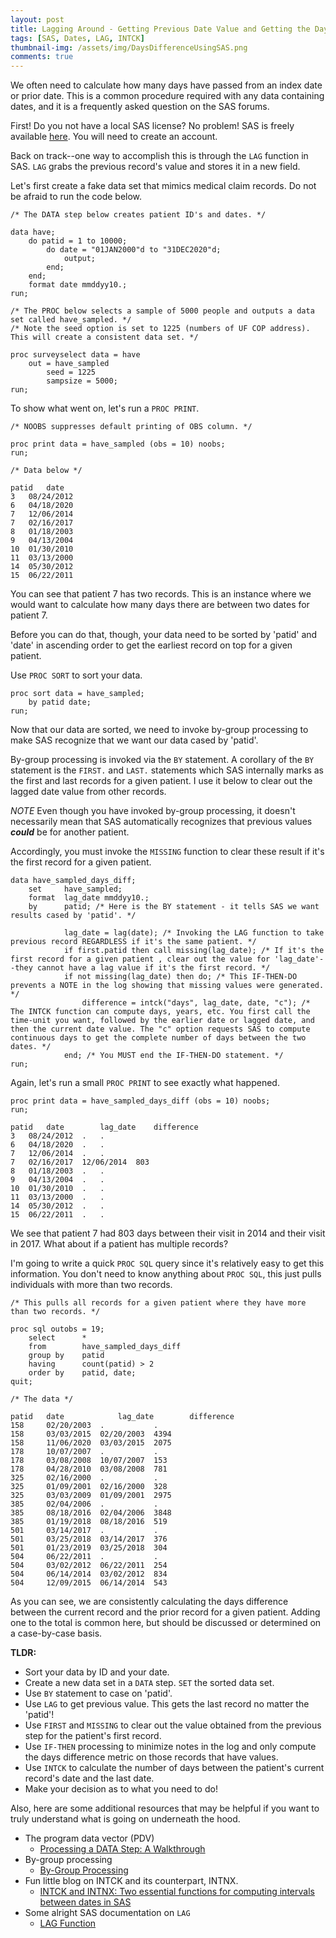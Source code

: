```yaml
---
layout: post
title: Lagging Around - Getting Previous Date Value and Getting the Days Difference
tags: [SAS, Dates, LAG, INTCK]
thumbnail-img: /assets/img/DaysDifferenceUsingSAS.png
comments: true
---
```


We often need to calculate how many days have passed from an index date or prior date. This is a common procedure required with any data containing dates, and it is a frequently asked question on the SAS forums.

First! Do you not have a local SAS license? No problem! SAS is freely available [here](https://welcome.oda.sas.com/home). You will need to create an account.

Back on track--one way to accomplish this is through the `LAG` function in SAS. `LAG` grabs the previous record's value and stores it in a new field.

Let's first create a fake data set that mimics medical claim records. Do not be afraid to run the code below.

```sas
/* The DATA step below creates patient ID's and dates. */

data have;
	do patid = 1 to 10000;
		do date = "01JAN2000"d to "31DEC2020"d;
			output;
		end;
	end;
	format date mmddyy10.;
run;

/* The PROC below selects a sample of 5000 people and outputs a data set called have_sampled. */
/* Note the seed option is set to 1225 (numbers of UF COP address). This will create a consistent data set. */

proc surveyselect data = have 
	out = have_sampled
		seed = 1225
		sampsize = 5000;
run;
```

To show what went on, let's run a `PROC PRINT`.

```sas
/* NOOBS suppresses default printing of OBS column. */

proc print data = have_sampled (obs = 10) noobs;
run;

/* Data below */

patid 	date
3 	08/24/2012
6 	04/18/2020
7 	12/06/2014
7 	02/16/2017
8 	01/18/2003
9 	04/13/2004
10 	01/30/2010
11 	03/13/2000
14 	05/30/2012
15 	06/22/2011
```

You can see that patient 7 has two records. This is an instance where we would want to calculate how many days there are between two dates for patient 7.

Before you can do that, though, your data need to be sorted by 'patid' and 'date' in ascending order to get the earliest record on top for a given patient.

Use `PROC SORT` to sort your data.

```sas
proc sort data = have_sampled;
	by patid date;
run;
```

Now that our data are sorted, we need to invoke by-group processing to make SAS recognize that we want our data cased by 'patid'.

By-group processing is invoked via the `BY` statement. A corollary of the `BY` statement is the `FIRST.` and `LAST.` statements which SAS internally marks as the first and last records for a given patient. I use it below to clear out the lagged date value from other records.

*NOTE* Even though you have invoked by-group processing, it doesn't necessarily mean that SAS automatically recognizes that previous values ***could*** be for another patient.

Accordingly, you must invoke the `MISSING` function to clear these result if it's the first record for a given patient.

```sas
data have_sampled_days_diff;
	set     have_sampled;
	format  lag_date mmddyy10.;
	by      patid; /* Here is the BY statement - it tells SAS we want results cased by 'patid'. */
	
			lag_date = lag(date); /* Invoking the LAG function to take previous record REGARDLESS if it's the same patient. */
			if first.patid then call missing(lag_date); /* If it's the first record for a given patient , clear out the value for 'lag_date'--they cannot have a lag value if it's the first record. */
			if not missing(lag_date) then do; /* This IF-THEN-DO prevents a NOTE in the log showing that missing values were generated. */
				difference = intck("days", lag_date, date, "c"); /* The INTCK function can compute days, years, etc. You first call the time-unit you want, followed by the earlier date or lagged date, and then the current date value. The "c" option requests SAS to compute continuous days to get the complete number of days between the two dates. */
			end; /* You MUST end the IF-THEN-DO statement. */
run;
```

Again, let's run a small `PROC PRINT` to see exactly what happened.

```sas
proc print data = have_sampled_days_diff (obs = 10) noobs;
run;

patid 	date 	    lag_date 	difference
3 	08/24/2012 	. 	.
6 	04/18/2020 	. 	.
7 	12/06/2014 	. 	.
7 	02/16/2017  12/06/2014  803
8 	01/18/2003 	. 	.
9 	04/13/2004 	. 	.
10 	01/30/2010 	. 	.
11 	03/13/2000 	. 	.
14 	05/30/2012 	. 	.
15 	06/22/2011 	. 	.
```

We see that patient 7 had 803 days between their visit in 2014 and their visit in 2017. What about if a patient has multiple records?

I'm going to write a quick `PROC SQL` query since it's relatively easy to get this information. You don't need to know anything about `PROC SQL`, this just pulls individuals with more than two records.

```sas
/* This pulls all records for a given patient where they have more than two records. */

proc sql outobs = 19;
	select		*
	from		have_sampled_days_diff
	group by 	patid
	having		count(patid) > 2
	order by	patid, date;
quit;

/* The data */

patid 	date 	        lag_date        difference
158 	02/20/2003 	. 	        .
158 	03/03/2015 	02/20/2003 	4394
158 	11/06/2020 	03/03/2015 	2075
178 	10/07/2007 	. 	        .
178 	03/08/2008 	10/07/2007 	153
178 	04/28/2010 	03/08/2008 	781
325 	02/16/2000 	. 	        .
325 	01/09/2001 	02/16/2000 	328
325 	03/03/2009 	01/09/2001 	2975
385 	02/04/2006 	. 	        .
385 	08/18/2016 	02/04/2006 	3848
385 	01/19/2018 	08/18/2016 	519
501 	03/14/2017 	. 	        .
501 	03/25/2018 	03/14/2017 	376
501 	01/23/2019 	03/25/2018 	304
504 	06/22/2011 	. 	        .
504 	03/02/2012 	06/22/2011 	254
504 	06/14/2014 	03/02/2012 	834
504 	12/09/2015 	06/14/2014 	543
```

As you can see, we are consistently calculating the days difference between the current record and the prior record for a given patient. Adding one to the total is common here, but should be discussed or determined on a case-by-case basis.

**TLDR:**
- Sort your data by ID and your date.
- Create a new data set in a `DATA` step. `SET` the sorted data set.
- Use `BY` statement to case on 'patid'.
- Use `LAG` to get previous value. This gets the last record no matter the 'patid'!
- Use `FIRST` and `MISSING` to clear out the value obtained from the previous step for the patient's first record. 
- Use `IF-THEN` processing to minimize notes in the log and only compute the days difference metric on those records that have values.
- Use `INTCK` to calculate the number of days between the patient's current record's date and the last date.
- Make your decision as to what you need to do!

Also, here are some additional resources that may be helpful if you want to truly understand what is going on underneath the hood.

- The program data vector (PDV) 
  - [Processing a DATA Step: A Walkthrough](https://v8doc.sas.com/sashtml/lrcon/z0961108.htm)
- By-group processing
  - [By-Group Processing](https://v8doc.sas.com/sashtml/lrcon/z1330158.htm)
- Fun little blog on INTCK and its counterpart, INTNX.
  - [INTCK and INTNX: Two essential functions for computing intervals between dates in SAS](https://blogs.sas.com/content/iml/2017/05/15/intck-intnx-intervals-sas.html)
- Some alright SAS documentation on `LAG`
  - [LAG Function](https://documentation.sas.com/doc/en/pgmsascdc/9.4_3.5/lefunctionsref/n0l66p5oqex1f2n1quuopdvtcjqb.htm)
